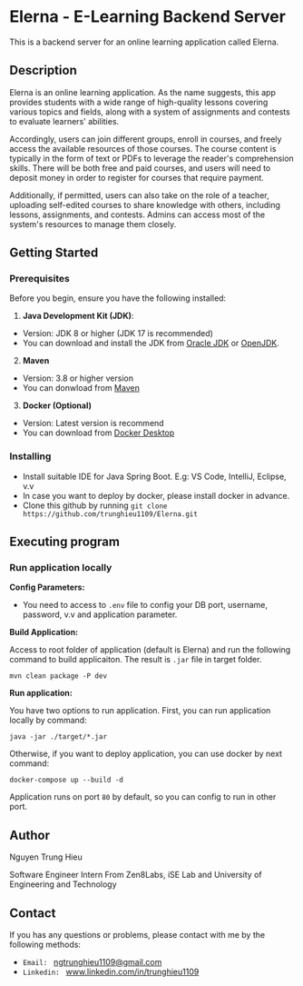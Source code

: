 # Elerna - E-Learning Backend Server

This is a backend server for an online learning application called Elerna.

## Description

Elerna is an online learning application. As the name suggests, this app provides students with a wide range of high-quality lessons covering various topics and fields, along with a system of assignments and contests to evaluate learners' abilities.

Accordingly, users can join different groups, enroll in courses, and freely access the available resources of those courses. The course content is typically in the form of text or PDFs to leverage the reader's comprehension skills. There will be both free and paid courses, and users will need to deposit money in order to register for courses that require payment.

Additionally, if permitted, users can also take on the role of a teacher, uploading self-edited courses to share knowledge with others, including lessons, assignments, and contests. Admins can access most of the system's resources to manage them closely.

## Getting Started

### Prerequisites

Before you begin, ensure you have the following installed:

1. **Java Development Kit (JDK)**:
  - Version: JDK 8 or higher (JDK 17 is recommended)
  - You can download and install the JDK from [Oracle JDK](https://www.oracle.com/java/technologies/javase-downloads.html) or [OpenJDK](https://openjdk.java.net/).

2. **Maven**
  - Version: 3.8 or higher version
  - You can donwload from [Maven](https://maven.apache.org/download.cgi)
3. **Docker (Optional)**
  - Version: Latest version is recommend
  - You can download from [Docker Desktop](https://www.docker.com/products/docker-desktop/)

### Installing

* Install suitable IDE for Java Spring Boot. E.g: VS Code, IntelliJ, Eclipse, v.v
* In case you want to deploy by docker, please install docker in advance.
* Clone this github by running `git clone https://github.com/trunghieu1109/Elerna.git`

## Executing program

### Run application locally

**Config Parameters:**

- You need to access to `.env` file to config your DB port, username, password, v.v and application parameter.

**Build Application:**

Access to root folder of application (default is Elerna) and run the following command to build applicaiton. The result is `.jar` file in target folder.
```
mvn clean package -P dev
```

**Run application:**

You have two options to run application. First, you can run application locally by command:

```
java -jar ./target/*.jar
```

Otherwise, if you want to deploy application, you can use docker by next command:

```
docker-compose up --build -d
```

Application runs on port `80` by default, so you can config to run in other port.

## Author

Nguyen Trung Hieu 

Software Engineer Intern From Zen8Labs, iSE Lab and University of Engineering and Technology

## Contact

If you has any questions or problems, please contact with me by the following methods:

- `Email: ` ngtrunghieu1109@gmail.com
- `Linkedin: ` www.linkedin.com/in/trunghieu1109

